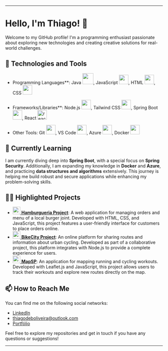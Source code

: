 

---

# Hello, I'm Thiago! 👋

Welcome to my GitHub profile! I'm a programming enthusiast passionate about exploring new technologies and creating creative solutions for real-world challenges.

## 🔧 Technologies and Tools

- Programming Languages**:
    Java <img src="https://img.icons8.com/fluency/48/java-coffee-cup-logo.png" width="35" heigh="35"/>,
    JavaScript <img src="https://img.icons8.com/color/48/000000/javascript.png" width="30" height="30"/>, 
    HTML <img src="https://img.icons8.com/color/48/000000/html-5.png" width="30" height="30"/>,
    CSS  <img src="https://img.icons8.com/color/48/000000/css3.png" width="30" height="30"/>
     
- Frameworks/Libraries**:
    Node.js <img src="https://cdn.jsdelivr.net/gh/devicons/devicon@latest/icons/nodejs/nodejs-original.svg" width="30" heigh="30" />,
    Tailwind CSS <img src="https://cdn.jsdelivr.net/gh/devicons/devicon@latest/icons/tailwindcss/tailwindcss-original.svg" width="30" height="30"/>,
    Spring Boot <img src="https://img.icons8.com/color/48/spring-logo.png" width="30" height="30"/>,
    React <img src="https://img.icons8.com/offices/40/react.png" alt="react" width="30" height="30"/>
  
- Other Tools: 
    Git <img src="https://img.icons8.com/color/48/000000/git.png" width="30" height="30"/>,
    VS Code <img src="https://img.icons8.com/color/48/000000/visual-studio-code-2019.png" width="30" height="30"/>,
    Azure <img src="https://cdn.jsdelivr.net/gh/devicons/devicon@latest/icons/azure/azure-original.svg" width="30" height="30"/>,
    Docker <img src="https://img.icons8.com/color/48/000000/docker.png" width="30" height="30"/>

## 🌱 Currently Learning

I am currently diving deep into **Spring Boot**, with a special focus on **Spring Security**. Additionally, I am expanding my knowledge in **Docker** and **Azure**, and practicing **data structures and algorithms** extensively. This journey is helping me build robust and secure applications while enhancing my problem-solving skills.

## 👨‍💻 Highlighted Projects

- [<img src="https://img.icons8.com/dusk/64/000000/hamburger.png" width="24"/> **Hamburgueria Project**](https://github.com/K1rit03/Projeto-Hamburgueria): A web application for managing orders and menu of a local burger joint. Developed with HTML, CSS, and JavaScript, this project features a user-friendly interface for customers to place orders online.
- [<img src="https://img.icons8.com/dusk/64/000000/bicycle.png" width="24"/> **BikeCity Project**](https://github.com/CP-WEB-BIKECITY/BIKECITY-CP): An online platform for sharing routes and information about urban cycling. Developed as part of a collaborative project, this platform integrates with Node.js to provide a complete experience for users.
- [<img src="https://img.icons8.com/dusk/64/000000/map-pin.png" width="24"/> **MapSP**](https://github.com/K1rit03/MapSp):  An application for mapping running and cycling workouts. Developed with Leaflet.js and JavaScript, this project allows users to track their workouts and explore new routes directly on the map.

## 📫 How to Reach Me

You can find me on the following social networks:

- [LinkedIn](https://www.linkedin.com/in/thiago-oliveira-884b1128a/)
- thiagodeboliveira@outlook.com
- [Portfólio](https://k1rit03.github.io/portf-lio/)

Feel free to explore my repositories and get in touch if you have any questions or suggestions!

---

